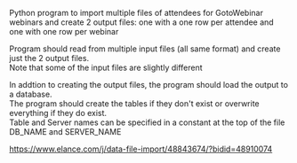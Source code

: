 

Python program to import multiple files of attendees for GotoWebinar webinars and create 2 output files: 
one with a one row per attendee and one with one row per webinar

Program should read from multiple input files (all same format) and create just the 2 output files.  
Note that some of the input files are slightly different
 
In addtion to creating the output files, the program should load the output to a database.  
The program should create the tables if they don't exist or overwrite everything if they do exist.  
Table and Server names can be specified in a constant at the top of the file DB_NAME and SERVER_NAME

https://www.elance.com/j/data-file-import/48843674/?bidid=48910074

